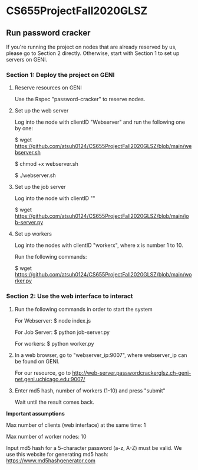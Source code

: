 ﻿# CS655ProjectFall2020GLSZ
## Run password cracker

If you're running the project on nodes that are already reserved by us, please go to Section 2 directly.
Otherwise, start with Section 1 to set up servers on GENI.

### Section 1: Deploy the project on GENI

1. Reserve resources on GENI

   Use the Rspec "password-cracker" to reserve nodes.

2. Set up the web server

   Log into the node with clientID "Webserver" and run the following one by one:

   \$ wget https://github.com/atsuh0124/CS655ProjectFall2020GLSZ/blob/main/webserver.sh
   
   \$ chmod +x webserver.sh
   
   \$ ./webserver.sh

3. Set up the job server

   Log into the node with clientID ""

   \$ wget https://github.com/atsuh0124/CS655ProjectFall2020GLSZ/blob/main/job-server.py

4. Set up workers

   Log into the nodes with clientID "workerx", where x is number 1 to 10.

   Run the following commands:

   \$ wget https://github.com/atsuh0124/CS655ProjectFall2020GLSZ/blob/main/worker.py
   
   
### Section 2: Use the web interface to interact

1.  Run the following commands in order to start the system

    For Webserver: \$ node index.js
    
    For Job Server: \$ python job-server.py
    
    For workers: \$ python worker.py

1.  In a web browser, go to "webserver_ip:9007", where webserver_ip can be found on GENI.

    For our resource, go to http://web-server.passwordcrackerglsz.ch-geni-net.geni.uchicago.edu:9007/
    
2.  Enter md5 hash, number of workers (1-10) and press "submit"
   
    Wait until the result comes back. 
       
 **Important assumptions**
 
 Max number of clients (web interface) at the same time: 1
 
 Max number of worker nodes: 10
 
 Input md5 hash for a 5-character password (a-z, A-Z) must be valid. We use this website for generating md5 hash: https://www.md5hashgenerator.com
